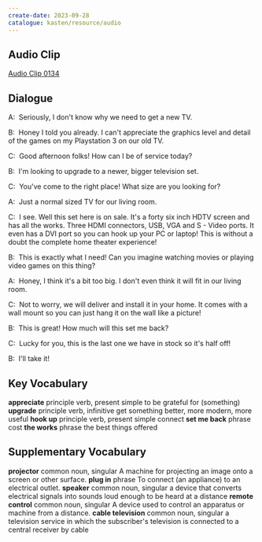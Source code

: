 ```yaml
---
create-date: 2023-09-28
catalogue: kasten/resource/audio
---
```


## Audio Clip
[Audio Clip 0134](https://archive.org/download/englishpod_all/englishpod_0134dg.mp3)

## Dialogue
A:  Seriously, I don't know why we need to get a new TV.

B:  Honey I told you already. I can't appreciate the graphics level and detail of the games on my Playstation 3 on our old TV.

C:  Good afternoon folks! How can I be of service today?

B:  I'm looking to upgrade to a newer, bigger television set.

C:  You've come to the right place! What size are you looking for?

A:  Just a normal sized TV for our living room.

C:  I see.  Well this set here is on sale. It's a forty six inch HDTV screen and has all the works. Three HDMI connectors, USB, VGA and S - Video ports. It even has a DVI port so you can hook up your PC or laptop! This is without a doubt the complete home theater experience!

B:  This is exactly what I need! Can you imagine watching movies or playing video games on this thing?

A:  Honey, I think it's a bit too big.  I don't even think it will fit in our living room.

C:  Not to worry, we will deliver and install it in your home.  It comes with a wall mount so you can just hang it on the wall like a picture!

B:  This is great! How much will this set me back?

C:  Lucky for you, this is the last one we have in stock so it's half off!

B:  I'll take it!

## Key Vocabulary
**appreciate**    principle verb, present simple   to be grateful for (something)
**upgrade**       principle verb, infinitive       get something better, more modern, more useful
**hook up**       principle verb, present simple   connect
**set me back**   phrase                           cost
**the works**     phrase                           the best things offered

## Supplementary Vocabulary
**projector**          common noun, singular   A machine for projecting an image onto a screen or other surface.
**plug in**            phrase                  To connect (an appliance) to an electrical outlet.
**speaker**            common noun, singular   a device that converts electrical signals into sounds loud enough to be heard at a distance
**remote control**     common noun, singular   A device used to control an apparatus or machine from a distance.
**cable television**   common noun, singular   a television service in which the subscriber's television is connected to a central receiver by cable

